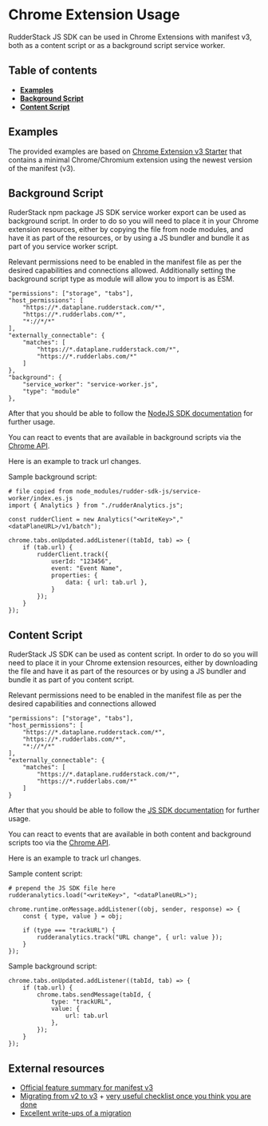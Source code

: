 # Chrome Extension Usage

RudderStack JS SDK can be used in Chrome Extensions with manifest v3, both as a content script or as a background script
service worker.

## Table of contents

- [**Examples**](#examples)
- [**Background Script**](#background-script)
- [**Content Script**](#content-script)

## Examples

The provided examples are based on [Chrome Extension v3 Starter](https://github.com/SimGus/chrome-extension-v3-starter) 
that contains a minimal Chrome/Chromium extension using the newest version of the manifest (v3).

## Background Script

RuderStack npm package JS SDK service worker export can be used as background script. In order to do so you will need to 
place it in your Chrome extension resources, either by copying the file from node modules, and have it as part of the 
resources, or by using a JS bundler and bundle it as part of you service worker script.

Relevant permissions need to be enabled in the manifest file as per the desired capabilities and connections allowed.
Additionally setting the background script type as module will allow you to import is as ESM.

    "permissions": ["storage", "tabs"],
    "host_permissions": [
        "https://*.dataplane.rudderstack.com/*",
        "https://*.rudderlabs.com/*",
        "*://*/*"
    ],
    "externally_connectable": {
        "matches": [
            "https://*.dataplane.rudderstack.com/*",
            "https://*.rudderlabs.com/*"
        ]
    },
    "background": {
        "service_worker": "service-worker.js",
        "type": "module"
    },

After that you should be able to follow the [NodeJS SDK documentation](https://www.rudderstack.com/docs/sources/event-streams/sdks/rudderstack-node-sdk/) 
for further usage.

You can react to events that are available in background scripts via the [Chrome API](https://developer.chrome.com/docs/extensions/reference/).

Here is an example to track url changes.

Sample background script:

    # file copied from node_modules/rudder-sdk-js/service-worker/index.es.js
    import { Analytics } from "./rudderAnalytics.js";
    
    const rudderClient = new Analytics("<writeKey>","<dataPlaneURL>/v1/batch");
    
    chrome.tabs.onUpdated.addListener((tabId, tab) => {
        if (tab.url) {
            rudderClient.track({
                userId: "123456",
                event: "Event Name",
                properties: {
                    data: { url: tab.url },
                }
            });
        }
    });

## Content Script

RuderStack JS SDK can be used as content script. In order to do so you will need to place it in your Chrome extension
resources, either by downloading the file and have it as part of the resources or by using a JS bundler and bundle it as 
part of you content script.

Relevant permissions need to be enabled in the manifest file as per the desired capabilities and connections allowed

    "permissions": ["storage", "tabs"],
    "host_permissions": [
        "https://*.dataplane.rudderstack.com/*",
        "https://*.rudderlabs.com/*",
        "*://*/*"
    ],
    "externally_connectable": {
        "matches": [
            "https://*.dataplane.rudderstack.com/*",
            "https://*.rudderlabs.com/*"
        ]
    }

After that you should be able to follow the [JS SDK documentation](https://www.rudderstack.com/docs/sources/event-streams/sdks/rudderstack-javascript-sdk/quick-start-guide/) 
for further usage.

You can react to events that are available in both content and background scripts too via the [Chrome API](https://developer.chrome.com/docs/extensions/reference/).

Here is an example to track url changes.

Sample content script:

    # prepend the JS SDK file here
    rudderanalytics.load("<writeKey>", "<dataPlaneURL>");
    
    chrome.runtime.onMessage.addListener((obj, sender, response) => {
        const { type, value } = obj;

        if (type === "trackURL") {
            rudderanalytics.track("URL change", { url: value });
        }
    });

Sample background script:

    chrome.tabs.onUpdated.addListener((tabId, tab) => {
        if (tab.url) {
            chrome.tabs.sendMessage(tabId, {
                type: "trackURL",
                value: {
                    url: tab.url
                },
            });
        }
    });

## External resources

- [Official feature summary for manifest v3](https://developer.chrome.com/docs/extensions/mv3/intro/mv3-overview/)
- [Migrating from v2 to v3](https://developer.chrome.com/docs/extensions/mv3/intro/mv3-migration/) + [very useful checklist once you think you are done](https://developer.chrome.com/docs/extensions/mv3/mv3-migration-checklist/)
- [Excellent write-ups of a migration](https://github.com/kentbrew/learning-manifest-v3)
